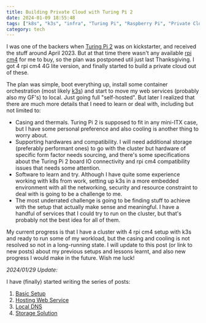 ```yaml
---
title: Building Private Cloud with Turing Pi 2
date: 2024-01-09 18:55:48
tags: ["k8s", "k3s", "infra", "Turing Pi", "Raspberry Pi", "Private Cloud"]
category: tech
---
```


I was one of the backers when [Turing Pi 2](https://turingpi.com/product/turing-pi-2/) was on kickstarter, and received the stuff around April 2023. But at that time there wasn't any available [rpi cm4](https://www.raspberrypi.com/products/compute-module-4/) for me to buy, so the plan was postponed util just last Thanksgiving. I got 4 rpi cm4 4G lite version, and finally started to build a private cloud out of these.

The plan was simple, boot everything up, install some container orchestration (most likely [k3s](https://k3s.io)) and start to move my web services (probably also my GF's) to local. Just going full "self-hosted". But later I realized that there are much more details that I need to learn or deal with, including but not limited to:
- Casing and thermals. Turing Pi 2 is supposed to fit in any mini-ITX case, but I have some personal preference and also cooling is another thing to worry about.
- Supporting hardwares and compatibility. I will need additional storage (preferably performant ones) to go with the cluster but hardware of specific form factor needs sourcing, and there's some specifications about the Turing Pi 2 board IO connectivity and rpi cm4 compatibility issues that needs some attention.
- Software to learn and try. Although I have quite some experience working with k8s from work, setting up k3s in a more embedded environment with all the networking, security and resource constraint to deal with is going to be a challenge to me.
- The most underrated challenge is going to be finding stuff to achieve with the setup that actually make sense and meaningful. I have a handful of services that I could try to run on the cluster, but that's probably not the best idea for all of them.

My current progress is that I have a cluster with 4 rpi cm4 setup with k3s and ready to run some of my workload, but the casing and cooling is not resolved so not in a long-running state. I will update to this post (or link to new posts) about my previous setups and lessons learnt, and also new progress I would make in the future. Wish me luck!

*2024/01/29 Update:*

I have (finally) started writing the series of posts:
1. [Basic Setup](/blog/post/building_private_cloud_basic_setup/)
2. [Hosting Web Service](/blog/post/building_private_cloud_hosting_web_service/)
3. [Local DNS](/blog/post/building_private_cloud_local_dns/)
4. [Storage Solution](/blog/posts/building_private_cloud_storage_solution/)

